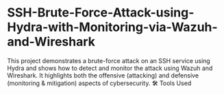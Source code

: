 # SSH-Brute-Force-Attack-using-Hydra-with-Monitoring-via-Wazuh-and-Wireshark
This project demonstrates a brute-force attack on an SSH service using Hydra and shows how to detect and monitor the attack using Wazuh and Wireshark. It highlights both the offensive (attacking) and defensive (monitoring &amp; mitigation) aspects of cybersecurity.  🛠️ Tools Used
